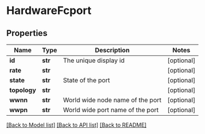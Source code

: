 # HardwareFcport

## Properties
Name | Type | Description | Notes
------------ | ------------- | ------------- | -------------
**id** | **str** | The unique display id | [optional] 
**rate** | **str** |  | [optional] 
**state** | **str** | State of the port | [optional] 
**topology** | **str** |  | [optional] 
**wwnn** | **str** | World wide node name of the port | [optional] 
**wwpn** | **str** | World wide port name of the port | [optional] 

[[Back to Model list]](../README.md#documentation-for-models) [[Back to API list]](../README.md#documentation-for-api-endpoints) [[Back to README]](../README.md)


